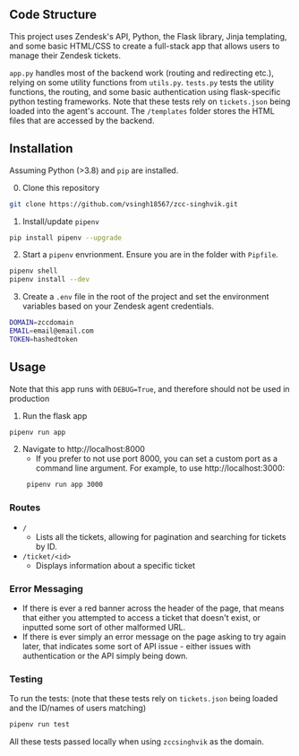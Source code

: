 
## Code Structure
This project uses Zendesk's API, Python, the Flask library, Jinja templating, and some basic HTML/CSS to create a full-stack app that allows
users to manage their Zendesk tickets.

`app.py` handles most of the backend work (routing and redirecting etc.), relying on some utility functions from 
`utils.py`. `tests.py` tests the utility functions, the routing, and some basic authentication using flask-specific 
python testing frameworks. Note that these tests rely on `tickets.json` being loaded into the agent's account.
The `/templates` folder stores the HTML files that are accessed by the backend. 


## Installation
Assuming Python (>3.8) and `pip` are installed.

0. Clone this repository
```bash
git clone https://github.com/vsingh18567/zcc-singhvik.git
```
1. Install/update `pipenv`
```bash
pip install pipenv --upgrade
```
2. Start a `pipenv` envrionment. Ensure you are in the folder with `Pipfile`.
```bash
pipenv shell
pipenv install --dev
```
3. Create a `.env` file in the root of the project and set the environment variables based on your Zendesk agent
credentials.
```bash
DOMAIN=zccdomain
EMAIL=email@email.com
TOKEN=hashedtoken
```

## Usage
Note that this app runs with `DEBUG=True`, and therefore should not be used in production
1. Run the flask app
```bash
pipenv run app
```
2. Navigate to http://localhost:8000
   - If you prefer to not use port 8000, you can set a custom port as a command line argument. For example, to use
    http://localhost:3000:
   ```bash
    pipenv run app 3000
   ```


### Routes
- `/`
  - Lists all the tickets, allowing for pagination and searching for tickets by ID.
- `/ticket/<id>`
  - Displays information about a specific ticket
### Error Messaging
- If there is ever a red banner across the header of the page, that means that either you attempted to access a ticket
that doesn't exist, or inputted some sort of other malformed URL.
- If there is ever simply an error message on the page asking to try again later, that indicates some sort of 
API issue - either issues with authentication or the API simply being down.

### Testing
To run the tests: (note that these tests rely on `tickets.json` being loaded and the ID/names of users matching)
```bash
pipenv run test
```
All these tests passed locally when using `zccsinghvik` as the domain.